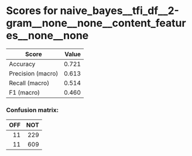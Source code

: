 # Scores for naive_bayes__tfi_df__2-gram__none__none__content_features__none__none
|      Score      |Value|
|-----------------|----:|
|Accuracy         |0.721|
|Precision (macro)|0.613|
|Recall (macro)   |0.514|
|F1 (macro)       |0.460|

### Confusion matrix:
|OFF|NOT|
|--:|--:|
| 11|229|
| 11|609|
